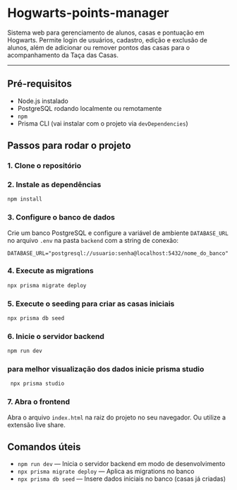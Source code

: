# Hogwarts-points-manager
Sistema web para gerenciamento de alunos, casas e pontuação em Hogwarts. Permite login de usuários, cadastro, edição e exclusão de alunos, além de adicionar ou remover pontos das casas para o acompanhamento da Taça das Casas.

---

## Pré-requisitos

- Node.js instalado 
- PostgreSQL rodando localmente ou remotamente
- `npm`
- Prisma CLI (vai instalar com o projeto via `devDependencies`)

## Passos para rodar o projeto

### 1. Clone o repositório


### 2. Instale as dependências
```bash
npm install
```

### 3. Configure o banco de dados

Crie um banco PostgreSQL e configure a variável de ambiente `DATABASE_URL` no arquivo `.env` na pasta `backend` com a string de conexão:

```
DATABASE_URL="postgresql://usuario:senha@localhost:5432/nome_do_banco"
```

### 4. Execute as migrations
```bash
npx prisma migrate deploy
```

### 5. Execute o seeding para criar as casas iniciais
```bash
npx prisma db seed
```

### 6. Inicie o servidor backend
```bash
npm run dev
```

### para melhor visualização dos dados inicie prisma studio
```bash
 npx prisma studio
```

### 7. Abra o frontend

Abra o arquivo `index.html` na raiz do projeto no seu navegador. Ou utilize a extensão live share.


## Comandos úteis

- `npm run dev` — Inicia o servidor backend em modo de desenvolvimento
- `npx prisma migrate deploy` — Aplica as migrations no banco
- `npx prisma db seed` — Insere dados iniciais no banco (casas já criadas)

